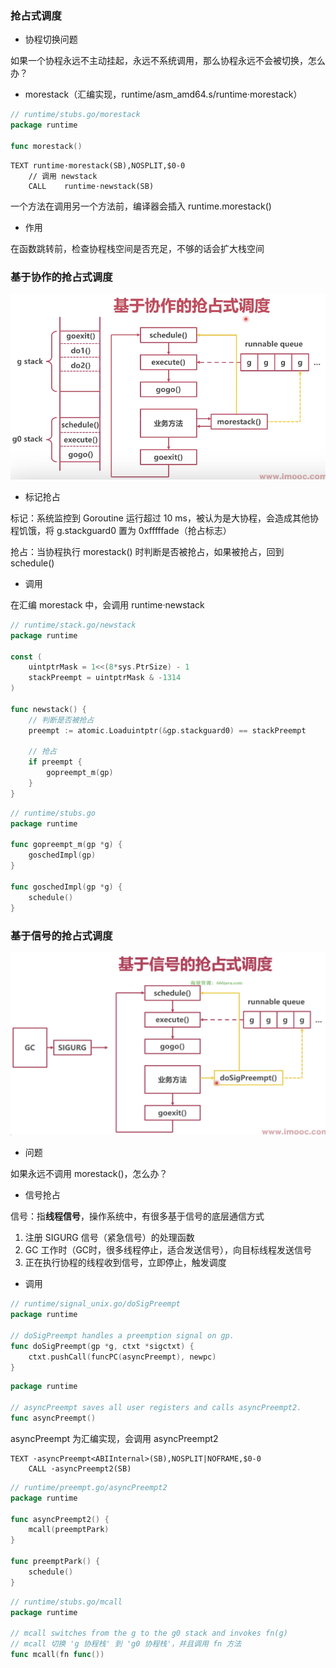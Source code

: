 ### 抢占式调度

* 协程切换问题

如果一个协程永远不主动挂起，永远不系统调用，那么协程永远不会被切换，怎么办？


* morestack（汇编实现，runtime/asm_amd64.s/runtime·morestack）

```go
// runtime/stubs.go/morestack
package runtime

func morestack()
```

```assembly
TEXT runtime·morestack(SB),NOSPLIT,$0-0
    // 调用 newstack
    CALL	runtime·newstack(SB)
```

一个方法在调用另一个方法前，编译器会插入 runtime.morestack()


* 作用

在函数跳转前，检查协程栈空间是否充足，不够的话会扩大栈空间


### 基于协作的抢占式调度

![基于协作的抢占式调度](images/基于协作的抢占式调度.png)

* 标记抢占

标记：系统监控到 Goroutine 运行超过 10 ms，被认为是大协程，会造成其他协程饥饿，将 g.stackguard0 置为 0xfffffade（抢占标志）

抢占：当协程执行 morestack() 时判断是否被抢占，如果被抢占，回到 schedule()


* 调用

在汇编 morestack 中，会调用 runtime·newstack

```go
// runtime/stack.go/newstack
package runtime

const (
	uintptrMask = 1<<(8*sys.PtrSize) - 1
	stackPreempt = uintptrMask & -1314
)

func newstack() {
	// 判断是否被抢占
	preempt := atomic.Loaduintptr(&gp.stackguard0) == stackPreempt
	
	// 抢占
	if preempt {
		gopreempt_m(gp)
	}
}
```

```go
// runtime/stubs.go
package runtime

func gopreempt_m(gp *g) {
	goschedImpl(gp)
}

func goschedImpl(gp *g) {
	schedule()
}
```


### 基于信号的抢占式调度

![基于信号的抢占式调度](images/基于信号的抢占式调度.png)

* 问题

如果永远不调用 morestack()，怎么办？


* 信号抢占

信号：指**线程信号**，操作系统中，有很多基于信号的底层通信方式

1. 注册 SIGURG 信号（紧急信号）的处理函数
2. GC 工作时（GC时，很多线程停止，适合发送信号），向目标线程发送信号
3. 正在执行协程的线程收到信号，立即停止，触发调度


* 调用

```go
// runtime/signal_unix.go/doSigPreempt
package runtime

// doSigPreempt handles a preemption signal on gp.
func doSigPreempt(gp *g, ctxt *sigctxt) {
	ctxt.pushCall(funcPC(asyncPreempt), newpc)
}
```

```go
package runtime

// asyncPreempt saves all user registers and calls asyncPreempt2.
func asyncPreempt()
```

asyncPreempt 为汇编实现，会调用 asyncPreempt2

```assembly
TEXT ·asyncPreempt<ABIInternal>(SB),NOSPLIT|NOFRAME,$0-0
	CALL ·asyncPreempt2(SB)
```

```go
// runtime/preempt.go/asyncPreempt2
package runtime

func asyncPreempt2() {
	mcall(preemptPark)
}

func preemptPark() {
	schedule()
}
```

```go
// runtime/stubs.go/mcall
package runtime

// mcall switches from the g to the g0 stack and invokes fn(g)
// mcall 切换 'g 协程栈' 到 'g0 协程栈'，并且调用 fn 方法
func mcall(fn func())
```
